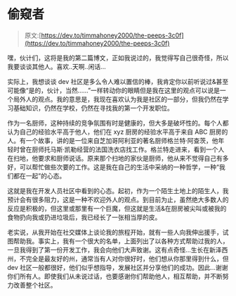 # 偷窥者

> 原文:[https://dev.to/timmahoney2000/the-peeps-3c0f](https://dev.to/timmahoney2000/the-peeps-3c0f)

嘿，伙计们，这将是我的第二篇博文，正如我说过的，我觉得写自己很奇怪，所以我要谈谈其他人。喜欢..天啊..闲话...

实际上，我想谈谈 dev 社区是多么令人难以置信的棒，我肯定你以前听说过&甚至可能像“是的，伙计，当然……”一样转动你的眼睛但是我在这里的观点可以说是一个局外人的观点。我的意思是，我现在喜欢认为我是社区的一部分，但我仍然在学习基础知识，仍然在学校，仍然在寻找我的第一个开发职位。

作为一名厨师，这种持续的竞争氛围有时是健康的，但大多是破坏性的。每个人都认为自己的经验水平高于他人，他们在 xyz 厨房的经验水平高于来自 ABC 厨房的人。有一个故事，讲的是一位来自芝加哥阿利亚的著名厨师格兰特·阿查茨，他年轻时曾在厨师托马斯·凯勒经营的法国洗衣店找工作。格兰特走进来，看到一个人在扫地，他要求和厨师说话。原来那个扫地的家伙是厨师，他从来不觉得自己有多好，可以帮忙做些次要的工作。这是我在自己的生活中采纳的一种哲学，一种“我们都在一起”的心态。

这就是我在开发人员社区中看到的心态。起初，作为一个陌生土地上的陌生人，我预计会有很多阻力，这是一种不欢迎外人的观点。到目前为止，虽然绝大多数人的反应是积极的，但这里或那里有一个巨魔，但这就是生活&在厨房被尖叫或被我的食物扔向我或扔进垃圾后，我已经长了一张相当厚的皮。

老实说，从我开始在社交媒体上谈论我的旅程开始，就有一些人向我伸出援手，试图帮助我。事实上，我有一个很大的名单，上面列出了以各种方式帮助过我的人，一旦我得到了第一份开发工作，我会向他们大声致谢。这有点奇怪...生长在新泽西州，不完全是最友好的州，通常当有人对你很好时，他们想从你那里得到什么，但 dev 社区一般都很好，他们似乎想指导，发展社区并分享他们的成功。因此...谢谢你们所有人。即使我们从未说过话，也要感谢你们帮助他人，相互帮助，并不断努力改善整个社区。